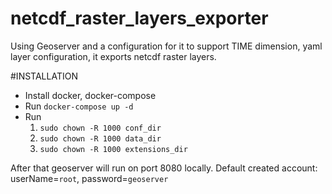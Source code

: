 # netcdf_raster_layers_exporter
Using Geoserver and a configuration for it to support TIME dimension, yaml layer configuration,
it exports netcdf raster layers.

#INSTALLATION
- Install docker, docker-compose
- Run ```docker-compose up -d```
- Run
    1. ```sudo chown -R 1000 conf_dir``` 
    1. ```sudo chown -R 1000 data_dir``` 
    1. ```sudo chown -R 1000 extensions_dir``` 

After that geoserver will run on port 8080 locally.
Default created account: userName=`root`, password=`geoserver`
